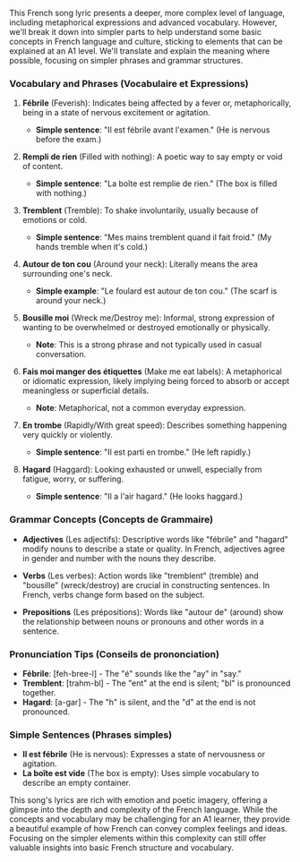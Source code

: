 This French song lyric presents a deeper, more complex level of language, including metaphorical expressions and advanced vocabulary. However, we'll break it down into simpler parts to help understand some basic concepts in French language and culture, sticking to elements that can be explained at an A1 level. We'll translate and explain the meaning where possible, focusing on simpler phrases and grammar structures.

### Vocabulary and Phrases (Vocabulaire et Expressions)

1. **Fébrile** (Feverish): Indicates being affected by a fever or, metaphorically, being in a state of nervous excitement or agitation.
   - **Simple sentence**: "Il est fébrile avant l'examen." (He is nervous before the exam.)

2. **Rempli de rien** (Filled with nothing): A poetic way to say empty or void of content.
   - **Simple sentence**: "La boîte est remplie de rien." (The box is filled with nothing.)

3. **Tremblent** (Tremble): To shake involuntarily, usually because of emotions or cold.
   - **Simple sentence**: "Mes mains tremblent quand il fait froid." (My hands tremble when it's cold.)

4. **Autour de ton cou** (Around your neck): Literally means the area surrounding one's neck.
   - **Simple example**: "Le foulard est autour de ton cou." (The scarf is around your neck.)

5. **Bousille moi** (Wreck me/Destroy me): Informal, strong expression of wanting to be overwhelmed or destroyed emotionally or physically.
   - **Note**: This is a strong phrase and not typically used in casual conversation.

6. **Fais moi manger des étiquettes** (Make me eat labels): A metaphorical or idiomatic expression, likely implying being forced to absorb or accept meaningless or superficial details.
   - **Note**: Metaphorical, not a common everyday expression.

7. **En trombe** (Rapidly/With great speed): Describes something happening very quickly or violently.
   - **Simple sentence**: "Il est parti en trombe." (He left rapidly.)

8. **Hagard** (Haggard): Looking exhausted or unwell, especially from fatigue, worry, or suffering.
   - **Simple sentence**: "Il a l'air hagard." (He looks haggard.)

### Grammar Concepts (Concepts de Grammaire)

- **Adjectives** (Les adjectifs): Descriptive words like "fébrile" and "hagard" modify nouns to describe a state or quality. In French, adjectives agree in gender and number with the nouns they describe.
  
- **Verbs** (Les verbes): Action words like "tremblent" (tremble) and "bousille" (wreck/destroy) are crucial in constructing sentences. In French, verbs change form based on the subject.

- **Prepositions** (Les prépositions): Words like "autour de" (around) show the relationship between nouns or pronouns and other words in a sentence. 

### Pronunciation Tips (Conseils de prononciation)

- **Fébrile**: [feh-bree-l] - The "é" sounds like the "ay" in "say."
- **Tremblent**: [trahm-bl] - The "ent" at the end is silent; "bl" is pronounced together.
- **Hagard**: [a-gar] - The "h" is silent, and the "d" at the end is not pronounced.

### Simple Sentences (Phrases simples)

- **Il est fébrile** (He is nervous): Expresses a state of nervousness or agitation.
- **La boîte est vide** (The box is empty): Uses simple vocabulary to describe an empty container.

This song's lyrics are rich with emotion and poetic imagery, offering a glimpse into the depth and complexity of the French language. While the concepts and vocabulary may be challenging for an A1 learner, they provide a beautiful example of how French can convey complex feelings and ideas. Focusing on the simpler elements within this complexity can still offer valuable insights into basic French structure and vocabulary.